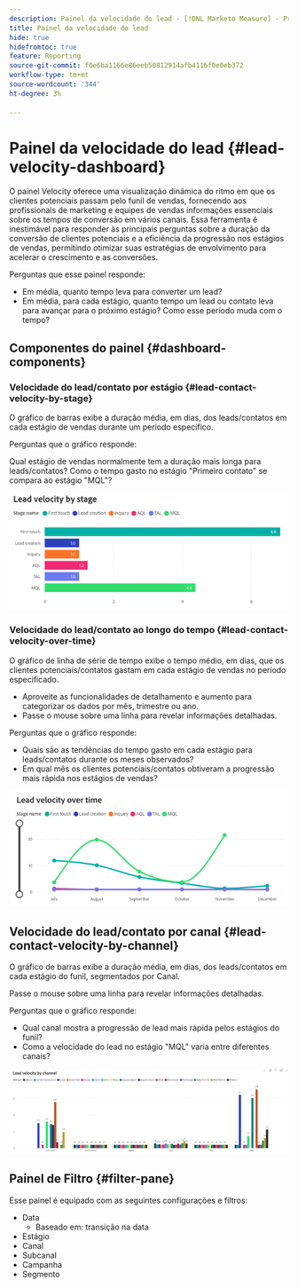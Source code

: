 ```yaml
---
description: Painel da velocidade do lead - [!DNL Marketo Measure] - Produto
title: Painel da velocidade do lead
hide: true
hidefromtoc: true
feature: Reporting
source-git-commit: f0e6ba1166e86eeb50812914afb4116f0e0eb372
workflow-type: tm+mt
source-wordcount: '344'
ht-degree: 3%

---
```


# Painel da velocidade do lead {#lead-velocity-dashboard}

O painel Velocity oferece uma visualização dinâmica do ritmo em que os clientes potenciais passam pelo funil de vendas, fornecendo aos profissionais de marketing e equipes de vendas informações essenciais sobre os tempos de conversão em vários canais. Essa ferramenta é inestimável para responder às principais perguntas sobre a duração da conversão de clientes potenciais e a eficiência da progressão nos estágios de vendas, permitindo otimizar suas estratégias de envolvimento para acelerar o crescimento e as conversões.

Perguntas que esse painel responde:

* Em média, quanto tempo leva para converter um lead?
* Em média, para cada estágio, quanto tempo um lead ou contato leva para avançar para o próximo estágio? Como esse período muda com o tempo?

## Componentes do painel {#dashboard-components}

### Velocidade do lead/contato por estágio {#lead-contact-velocity-by-stage}

O gráfico de barras exibe a duração média, em dias, dos leads/contatos em cada estágio de vendas durante um período específico.

Perguntas que o gráfico responde:

Qual estágio de vendas normalmente tem a duração mais longa para leads/contatos?
Como o tempo gasto no estágio &quot;Primeiro contato&quot; se compara ao estágio &quot;MQL&quot;?

![](assets/lead-velocity-dashboard-1.png)

### Velocidade do lead/contato ao longo do tempo {#lead-contact-velocity-over-time}

O gráfico de linha de série de tempo exibe o tempo médio, em dias, que os clientes potenciais/contatos gastam em cada estágio de vendas no período especificado.

* Aproveite as funcionalidades de detalhamento e aumento para categorizar os dados por mês, trimestre ou ano.
* Passe o mouse sobre uma linha para revelar informações detalhadas.

Perguntas que o gráfico responde:

* Quais são as tendências do tempo gasto em cada estágio para leads/contatos durante os meses observados?
* Em qual mês os clientes potenciais/contatos obtiveram a progressão mais rápida nos estágios de vendas?

![](assets/lead-velocity-dashboard-2.png)

## Velocidade do lead/contato por canal {#lead-contact-velocity-by-channel}

O gráfico de barras exibe a duração média, em dias, dos leads/contatos em cada estágio do funil, segmentados por Canal.

Passe o mouse sobre uma linha para revelar informações detalhadas.

Perguntas que o gráfico responde:

* Qual canal mostra a progressão de lead mais rápida pelos estágios do funil?
* Como a velocidade do lead no estágio &quot;MQL&quot; varia entre diferentes canais?

![](assets/lead-velocity-dashboard-3.png)

## Painel de Filtro {#filter-pane}

Esse painel é equipado com as seguintes configurações e filtros:

* Data
   * Baseado em: transição na data
* Estágio
* Canal
* Subcanal
* Campanha
* Segmento
